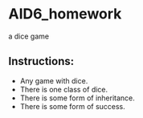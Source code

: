 # AID6_homework
a dice game

## Instructions:

- Any game with dice.
- There is one class of dice.
- There is some form of inheritance.
- There is some form of success.
